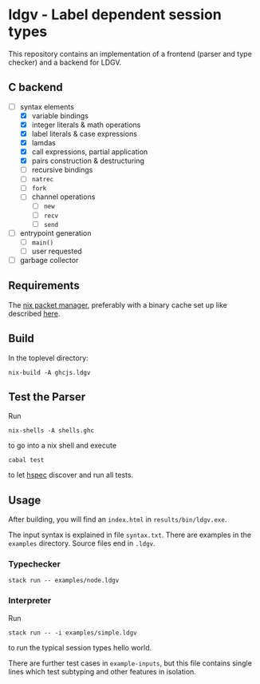 # ldgv - Label dependent session types

This repository contains an implementation of a frontend (parser and
type checker) and a backend for LDGV.

## C backend

* [ ] syntax elements
  * [x] variable bindings
  * [x] integer literals & math operations
  * [x] label literals & case expressions
  * [x] lamdas
  * [x] call expressions, partial application
  * [x] pairs construction & destructuring
  * [ ] recursive bindings
  * [ ] `natrec`
  * [ ] `fork`
  * [ ] channel operations
    * [ ] `new`
    * [ ] `recv`
    * [ ] `send`
* [ ] entrypoint generation
    * [ ] `main()`
    * [ ] user requested
* [ ] garbage collector

## Requirements

The [nix packet manager](https://nixos.org/nix/), preferably with a binary cache set up
like described [here](https://github.com/obsidiansystems/obelisk/blob/master/README.md).


## Build

In the toplevel directory:

`nix-build -A ghcjs.ldgv`

## Test the Parser

Run

`nix-shells -A shells.ghc`

to go into a nix shell and execute

`cabal test`

to let [hspec](https://hspec.github.io/) discover and run all tests.

## Usage

After building, you will find an `index.html` in `results/bin/ldgv.exe`.

The input syntax is explained in file `syntax.txt`.
There are examples in the `examples` directory. Source files end in
`.ldgv`. 

### Typechecker

`stack run -- examples/node.ldgv`

### Interpreter
Run

`stack run -- -i examples/simple.ldgv`

to run the typical session types hello world.

There are further test cases in `example-inputs`, but this file contains
single lines which test subtyping and other features in isolation.
